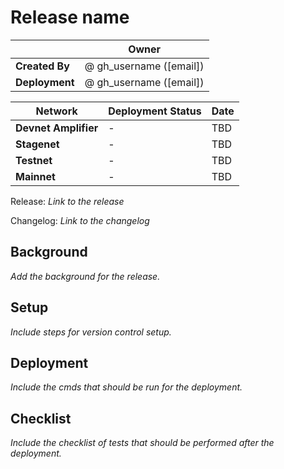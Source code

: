 # Release name

|  | **Owner** |
|-----------|------------|
| **Created By** | @ gh_username ([email]) |
| **Deployment** | @ gh_username ([email]) |

| **Network** | **Deployment Status** | **Date** |
|-------------|----------------------|----------|
| **Devnet Amplifier** | - | TBD |
| **Stagenet** | - | TBD |
| **Testnet** | - | TBD |
| **Mainnet** | - | TBD |

Release: _Link to the release_

Changelog: _Link to the changelog_

## Background

_Add the background for the release._

## Setup

_Include steps for version control setup._

## Deployment

_Include the cmds that should be run for the deployment._

## Checklist

_Include the checklist of tests that should be performed after the deployment._
